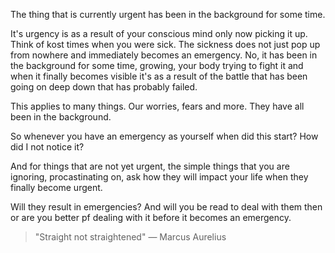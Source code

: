 The thing that is currently urgent has been in the background for some time.

It's urgency is as a result of your conscious mind only now picking it up. Think of kost times when you were sick. The sickness does not just pop up from nowhere and immediately becomes an emergency. No, it has been in the background for some time, growing, your body trying to fight it and when it finally becomes visible it's as a result of the battle that has been going on deep down that has probably failed.

This applies to many things. Our worries, fears and more. They have all been in the background.

So whenever you have an emergency as yourself when did this start? How did I not notice it?

And for things that are not yet urgent, the simple things that you are ignoring, procastinating on, ask how they will impact your life when they finally become urgent.

Will they result in emergencies? And will you be read to deal with them then or are you better pf dealing with it before it becomes an emergency.

> "Straight not straightened"
>  — Marcus Aurelius
